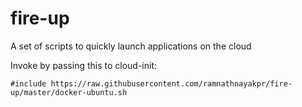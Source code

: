 # fire-up
A set of scripts to quickly launch applications on the cloud

Invoke by passing this to cloud-init:

```#include https://raw.githubusercontent.com/ramnathnayakpr/fire-up/master/docker-ubuntu.sh```
